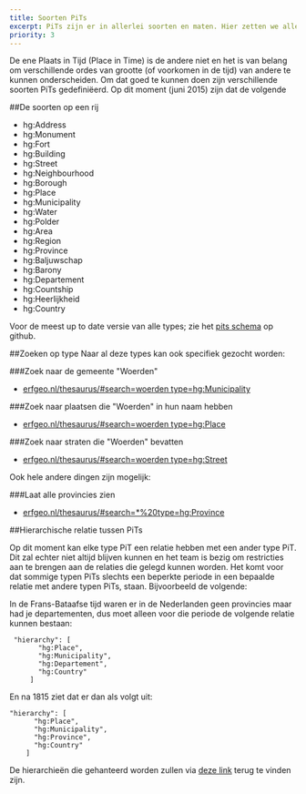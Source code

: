 ```yaml
---
title: Soorten PiTs 
excerpt: PiTs zijn er in allerlei soorten en maten. Hier zetten we alle types voor u op een rijtje.
priority: 3
---
```


De ene Plaats in Tijd (Place in Time) is de andere niet en het is van belang om verschillende ordes van grootte (of voorkomen in de tijd) van andere te kunnen onderscheiden. 
Om dat goed te kunnen doen zijn verschillende soorten PiTs gedefiniëerd. Op dit moment (juni 2015) zijn dat de volgende

##De soorten op een rij

- hg:Address
- hg:Monument
- hg:Fort
- hg:Building
- hg:Street
- hg:Neighbourhood
- hg:Borough
- hg:Place
- hg:Municipality
- hg:Water
- hg:Polder
- hg:Area
- hg:Region
- hg:Province
- hg:Baljuwschap
- hg:Barony
- hg:Departement
- hg:Countship
- hg:Heerlijkheid
- hg:Country

Voor de meest up to date versie van alle types; zie het <a href="https://raw.githubusercontent.com/histograph/schemas/master/json/pits.schema.json" title="pits.schema.json op github">pits schema</a> op github.

##Zoeken op type
Naar al deze types kan ook specifiek gezocht worden:

###Zoek naar de gemeente "Woerden"

- <a href="http://erfgeo.nl/thesaurus/#search=woerden%20type=hg:Municipality">erfgeo.nl/thesaurus/#search=woerden type=hg:Municipality</a>

###Zoek naar plaatsen die "Woerden" in hun naam hebben

- <a href="http://erfgeo.nl/thesaurus/#search=woerden%20type=hg:Place">erfgeo.nl/thesaurus/#search=woerden type=hg:Place</a>

###Zoek naar straten die "Woerden" bevatten

- <a href="http://erfgeo.nl/thesaurus/#search=woerden%20type=hg:Street">erfgeo.nl/thesaurus/#search=woerden type=hg:Street</a>

Ook hele andere dingen zijn mogelijk:

###Laat alle provincies zien
- <a href="http://erfgeo.nl/thesaurus/#search=*%20type=hg:Province">erfgeo.nl/thesaurus/#search=*%20type=hg:Province</a>

##Hierarchische relatie tussen PiTs

Op dit moment kan elke type PiT een relatie hebben met een ander type PiT. Dit zal echter niet altijd blijven kunnen en het team is bezig om restricties aan te brengen aan de relaties die gelegd kunnen worden. 
Het komt voor dat sommige typen PiTs slechts een beperkte periode in een bepaalde relatie met andere typen PiTs, staan. Bijvoorbeeld de volgende:

In de Frans-Bataafse tijd waren er in de Nederlanden geen provincies maar had je departementen, dus moet alleen voor die periode de volgende relatie kunnen bestaan:

     "hierarchy": [
           "hg:Place",
           "hg:Municipality",
           "hg:Departement",
           "hg:Country"
         ]

     
En na 1815 ziet dat er dan als volgt uit:

    "hierarchy": [
          "hg:Place",
          "hg:Municipality",
          "hg:Province",
          "hg:Country"
        ]


De hierarchieën die gehanteerd worden zullen via <a href="https://raw.githubusercontent.com/histograph/schemas/master/ontology/hierarchies.json" title="hierarchies.json file op github">deze link</a> terug te vinden zijn. 



